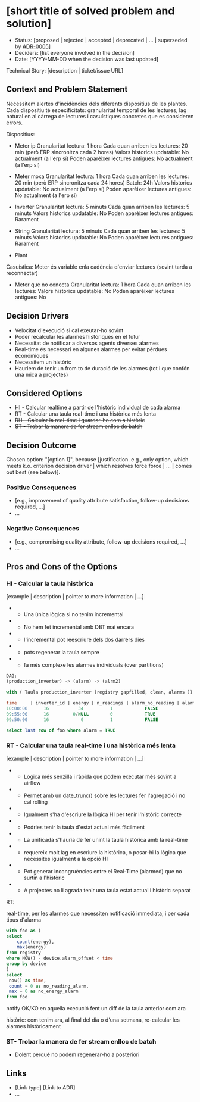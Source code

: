 # [short title of solved problem and solution]

* Status: [proposed | rejected | accepted | deprecated | … | superseded by [ADR-0005](0005-example.md)] <!-- optional -->
* Deciders: [list everyone involved in the decision] <!-- optional -->
* Date: [YYYY-MM-DD when the decision was last updated] <!-- optional -->

Technical Story: [description | ticket/issue URL] <!-- optional -->

## Context and Problem Statement

Necessitem alertes d'incidències dels diferents dispositius de les plantes.
Cada dispositiu té especificitats: granularitat temporal de les lectures, lag natural en al càrrega de lectures i casuístiques concretes que es consideren errors.

Dispositius:
- Meter ip
Granularitat lectura: 1 hora
Cada quan arriben les lectures: 20 min (però ERP sincronitza cada 2 hores)
Valors historics updatable: No actualment (a l'erp sí)
Poden aparèixer lectures antigues: No actualment (a l'erp sí)

- Meter moxa
Granularitat lectura: 1 hora
Cada quan arriben les lectures: 20 min (però ERP sincronitza cada 24 hores)
Batch: 24h
Valors historics updatable: No actualment (a l'erp sí)
Poden aparèixer lectures antigues: No actualment (a l'erp sí)

- Inverter
Granularitat lectura: 5 minuts
Cada quan arriben les lectures: 5 minuts
Valors historics updatable: No
Poden aparèixer lectures antigues: Rarament

- String
Granularitat lectura: 5 minuts
Cada quan arriben les lectures: 5 minuts
Valors historics updatable: No
Poden aparèixer lectures antigues: Rarament

- Plant

Casuística: Meter és variable enla cadència d'enviar lectures (sovint tarda a reconnectar)

- Meter que no conecta
Granularitat lectura: 1 hora
Cada quan arriben les lectures:
Valors historics updatable: No
Poden aparèixer lectures antigues: No

## Decision Drivers

* Velocitat d'execució si cal exeutar-ho sovint
* Poder recalcular les alarmes històriques en el futur
* Necessitat de notificar a diversos agents diverses alarmes
* Real-time és necessari en algunes alarmes per evitar pèrdues económiques
* Necessitem un històric
* Hauriem de tenir un from to de duració de les alarmes (tot i que confón una mica a projectes)

## Considered Options

* HI - Calcular realtime a partir de l'històric individual de cada alarma
* RT - Calcular una taula real-time i una històrica més lenta
* ~~RH - Calcular la real-time i guardar-ho com a històric~~
* ~~ST - Trobar la manera de fer stream enlloc de batch~~


## Decision Outcome

Chosen option: "[option 1]", because [justification. e.g., only option, which meets k.o. criterion decision driver | which resolves force force | … | comes out best (see below)].

### Positive Consequences <!-- optional -->

* [e.g., improvement of quality attribute satisfaction, follow-up decisions required, …]
* …

### Negative Consequences <!-- optional -->

* [e.g., compromising quality attribute, follow-up decisions required, …]
* …

## Pros and Cons of the Options <!-- optional -->

### HI - Calcular la taula històrica

[example | description | pointer to more information | …] <!-- optional -->

* + Una única lògica si no tenim incremental
* - No hem fet incremental amb DBT mai encara
* + l'incremental pot reescriure dels dos darrers dies
* + pots regenerar la taula sempre

* - fa més complexe les alarmes individuals (over partitions)

```sql
DAG:
(production_inverter) -> (alarm) -> (alrm2)

with ( Taula production_inverter (registry gapfilled, clean, alarms )) as foo

time     | inverter_id | energy | n_readings | alarm_no_reading | alarm_zero_daylight
10:00:00      16           34          1            FALSE               FALSE
09:55:00      16         0/NULL        0            TRUE                NULL
09:50:00      16            0          1            FALSE               TRUE

select last row of foo where alarm = TRUE
```


### RT - Calcular una taula real-time i una històrica més lenta

[example | description | pointer to more information | …] <!-- optional -->

* + Logica més senzilla i ràpida que podem executar més sovint a airflow
* + Permet amb un date_trunc() sobre les lectures fer l'agregació i no cal rolling
* - Igualment s'ha d'escriure la lògica HI per tenir l'històric correcte
* + Podries tenir la taula d'estat actual més fàcilment
* - La unificada s'hauria de fer unint la taula històrica amb la real-time
* - requereix molt lag en escriure la històrica, o posar-hi la lògica que necessites igualment a la opció HI
* - Pot generar incongruències entre el Real-Time (alarmed) que no surtin a l'històric
* - A projectes no li agrada tenir una taula estat actual i històric separat

RT:

real-time, per les alarmes que necessiten notificació immediata, i per cada tipus d'alarma
```sql
with foo as (
select
    count(energy),
    max(energy)
from registry
where NOW() - device.alarm_offset < time
group by device
)
select
 now() as time,
 count = 0 as no_reading_alarm,
 max = 0 as no_energy_alarm
from foo
```
notify OK/KO en aquella execució fent un diff de la taula anterior com ara


històric:
com tenim ara, al final del dia o d'una setmana, re-calcular les alarmes històricament


### ST- Trobar la manera de fer stream enlloc de batch

* Dolent perquè no podem regenerar-ho a posteriori

## Links <!-- optional -->

* [Link type] [Link to ADR] <!-- example: Refined by [ADR-0005](0005-example.md) -->
* … <!-- numbers of links can vary -->

